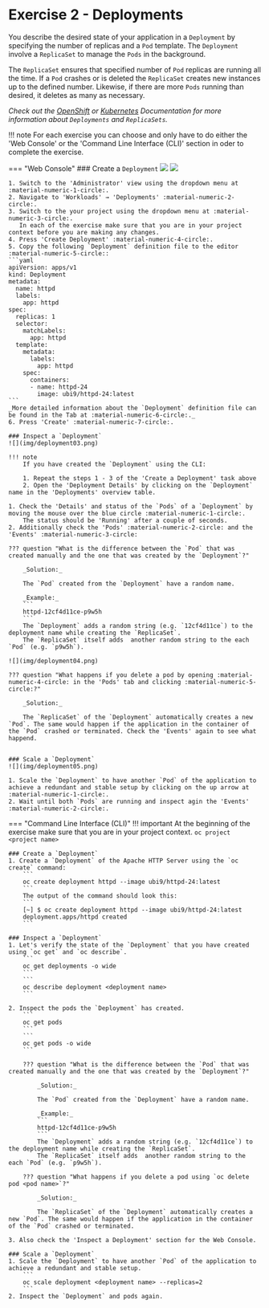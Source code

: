 # Exercise 2 - Deployments
You describe the desired state of your application in a `Deployment` by specifying the number of replicas and a `Pod` template.
The `Deployment` involve a `ReplicaSet` to manage the `Pods` in the background.

The `ReplicaSet` ensures that specified number of `Pod` replicas are running all the time.
If a `Pod` crashes or is deleted the `ReplicaSet` creates new instances up to the defined number.
Likewise, if there are more `Pods` running than desired, it deletes as many as necessary.

_Check out the [OpenShift](https://docs.openshift.com/container-platform/4.15/applications/deployments/what-deployments-are.html#deployments-repliasets_what-deployments-are) or [Kubernetes](https://kubernetes.io/docs/concepts/workloads/controllers/deployment/) Documentation for more information about `Deployments` and `ReplicaSets`._

!!! note
    For each exercise you can choose and only have to do either the 'Web Console' or the 'Command Line 
    Interface (CLI)' section in oder to complete the exercise.

=== "Web Console"
    ### Create a `Deployment`
    ![](img/deployment01.png)
    ![](img/deployment02.png)

    1. Switch to the 'Administrator' view using the dropdown menu at :material-numeric-1-circle:.
    2. Navigate to 'Workloads' → 'Deployments' :material-numeric-2-circle:.
    3. Switch to the your project using the dropdown menu at :material-numeric-3-circle:.
       In each of the exercise make sure that you are in your project context before you are making any changes.
    4. Press 'Create Deployment' :material-numeric-4-circle:.
    5. Copy the following `Deployment` definition file to the editor :material-numeric-5-circle::
    ```yaml
    apiVersion: apps/v1
    kind: Deployment
    metadata:
      name: httpd
      labels:
        app: httpd
    spec:
      replicas: 1
      selector:
        matchLabels:
          app: httpd
      template:
        metadata:
          labels:
            app: httpd
        spec:
          containers:
          - name: httpd-24
            image: ubi9/httpd-24:latest
    ```
    _More detailed information about the `Deployment` definition file can be found in the Tab at :material-numeric-6-circle:._
    6. Press 'Create' :material-numeric-7-circle:.

    ### Inspect a `Deployment`
    ![](img/deployment03.png)

    !!! note
        If you have created the `Deployment` using the CLI:

        1. Repeat the steps 1 - 3 of the 'Create a Deployment' task above
        2. Open the 'Deployment Details' by clicking on the `Deployment` name in the 'Deployments' overview table. 

    1. Check the 'Details' and status of the `Pods` of a `Deployment` by moving the mouse over the blue circle :material-numeric-1-circle:.
        The status should be 'Running' after a couple of seconds.
    2. Additionally check the 'Pods' :material-numeric-2-circle: and the 'Events' :material-numeric-3-circle:

    ??? question "What is the difference between the `Pod` that was created manually and the one that was created by the `Deployment`?"

        _Solution:_

        The `Pod` created from the `Deployment` have a random name.

        _Example:_
        ```
        httpd-12cf4d11ce-p9w5h
        ```
        The `Deployment` adds a random string (e.g. `12cf4d11ce`) to the deployment name while creating the `ReplicaSet`.
        The `ReplicaSet` itself adds  another random string to the each `Pod` (e.g. `p9w5h`).
  
    ![](img/deployment04.png)

    ??? question "What happens if you delete a pod by opening :material-numeric-4-circle: in the 'Pods' tab and clicking :material-numeric-5-circle:?"

        _Solution:_

        The `ReplicaSet` of the `Deployment` automatically creates a new `Pod`. The same would happen if the application in the container of the `Pod` crashed or terminated. Check the 'Events' again to see what happend.
    
    
    ### Scale a `Deployment`
    ![](img/deployment05.png)

    1. Scale the `Deployment` to have another `Pod` of the application to achieve a redundant and stable setup by clicking on the up arrow at :material-numeric-1-circle:.
    2. Wait until both `Pods` are running and inspect agin the 'Events' :material-numeric-2-circle:.

=== "Command Line Interface (CLI)"
    !!! important
        At the beginning of the exercise make sure that you are in your project context. 
        ```
        oc project <project name> 
        ```

    ### Create a `Deployment`
    1. Create a `Deployment` of the Apache HTTP Server using the `oc create` command:
        ```
        oc create deployment httpd --image ubi9/httpd-24:latest
        ```
        The output of the command should look this:
        ```
        [~] $ oc create deployment httpd --image ubi9/httpd-24:latest
        deployment.apps/httpd created
        ```

    ### Inspect a `Deployment`
    1. Let's verify the state of the `Deployment` that you have created using `oc get` and `oc describe`.
        ```
        oc get deployments -o wide
        ```
        ```
        oc describe deployment <deployment name>
        ```

    2. Inspect the pods the `Deployment` has created.
        ```
        oc get pods
        ```
        ```
        oc get pods -o wide
        ```

        ??? question "What is the difference between the `Pod` that was created manually and the one that was created by the `Deployment`?"

            _Solution:_

            The `Pod` created from the `Deployment` have a random name.

            _Example:_
            ```
            httpd-12cf4d11ce-p9w5h
            ```
            The `Deployment` adds a random string (e.g. `12cf4d11ce`) to the deployment name while creating the `ReplicaSet`.
            The `ReplicaSet` itself adds  another random string to the each `Pod` (e.g. `p9w5h`).

        ??? question "What happens if you delete a pod using `oc delete pod <pod name>`?"

            _Solution:_

            The `ReplicaSet` of the `Deployment` automatically creates a new `Pod`. The same would happen if the application in the container of the `Pod` crashed or terminated.

    3. Also check the 'Inspect a Deployment' section for the Web Console.
    
    ### Scale a `Deployment`
    1. Scale the `Deployment` to have another `Pod` of the application to achieve a redundant and stable setup.
        ```
        oc scale deployment <deployment name> --replicas=2
        ```
    2. Inspect the `Deployment` and pods again.